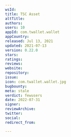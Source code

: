```yaml
---
wsId: 
title: TSC Asset
altTitle: 
authors: 
users: 10
appId: com.twallet.wallet
appCountry: 
released: Jul 13, 2021
updated: 2021-07-13
version: 0.22.0
stars: 
ratings: 
reviews: 
website: 
repository: 
issue: 
icon: com.twallet.wallet.jpg
bugbounty: 
meta: stale
verdict: fewusers
date: 2022-07-31
signer: 
reviewArchive: 
twitter: 
social: 
redirect_from: 

---
```



